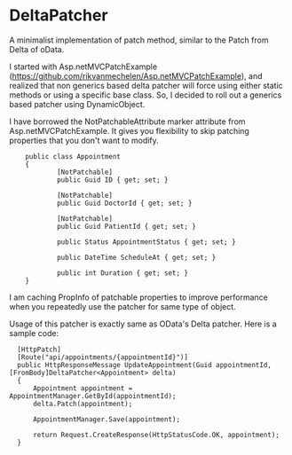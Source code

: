 DeltaPatcher
============

A minimalist implementation of patch method, similar to the Patch from Delta of oData.

I started with Asp.netMVCPatchExample (https://github.com/rikvanmechelen/Asp.netMVCPatchExample), and realized that non generics based delta patcher will force using either static methods or using a specific base class. So, I decided to roll out a generics based patcher using DynamicObject. 

I have borrowed the NotPatchableAttribute marker attribute from Asp.netMVCPatchExample.  It gives you flexibility to skip patching properties that you don't want to modify.

        public class Appointment
        {
                [NotPatchable]
                public Guid ID { get; set; }

                [NotPatchable]
                public Guid DoctorId { get; set; }

                [NotPatchable]
                public Guid PatientId { get; set; }

                public Status AppointmentStatus { get; set; }

                public DateTime ScheduleAt { get; set; }

                public int Duration { get; set; }
        }


I am caching PropInfo of patchable properties to improve performance when you repeatedly use the patcher for same type of object.

Usage of this patcher is exactly same as OData's Delta patcher. Here is a sample code:

      [HttpPatch]
      [Route("api/appointments/{appointmentId}")]
      public HttpResponseMessage UpdateAppointment(Guid appointmentId, [FromBody]DeltaPatcher<Appointment> delta)
      {
          Appointment appointment = AppointmentManager.GetById(appointmentId);
          delta.Patch(appointment);

          AppointmentManager.Save(appointment);

          return Request.CreateResponse(HttpStatusCode.OK, appointment);
      }
